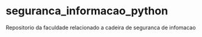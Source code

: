 # seguranca_informacao_python
Repositorio da faculdade relacionado a cadeira de seguranca de infomacao
